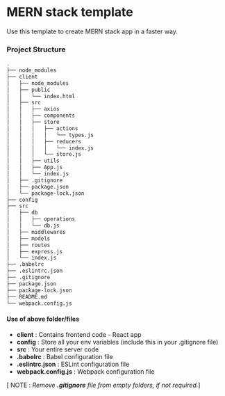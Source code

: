 # MERN stack template
Use this template to create MERN stack app in a faster way.

### Project Structure
```bash
.
├── node_modules
├── client
│   ├── node_modules
│   ├── public
│   │   └── index.html
│   ├── src
│   │   ├── axios
│   │   ├── components
│   │   ├── store
│   │   │   ├── actions
│   │   │   │   └── types.js
│   │   │   ├── reducers
│   │   │   │   └── index.js
│   │   │   └── store.js
│   │   ├── utils
│   │   ├── App.js
│   │   └── index.js
│   ├── .gitignore
│   ├── package.json
│   └── package-lock.json
├── config
├── src
│   ├── db
│   │   ├── operations
│   │   └── db.js
│   ├── middlewares
│   ├── models
│   ├── routes
│   ├── express.js
│   └── index.js
├── .babelrc
├── .eslintrc.json
├── .gitignore
├── package.json
├── package-lock.json
├── README.md
└── webpack.config.js

```

#### Use of above folder/files

-  **client**            : Contains frontend code - React app
-  **config**            : Store all your env variables (include this in your .gitignore file)
-  **src**               : Your entire server code
-  **.babelrc**          : Babel configuration file
-  **.eslintrc.json**    : ESLint configuration file
-  **webpack.config.js** : Webpack configuration file

[ NOTE : *Remove **.gitignore** file from empty folders, if not required.*]